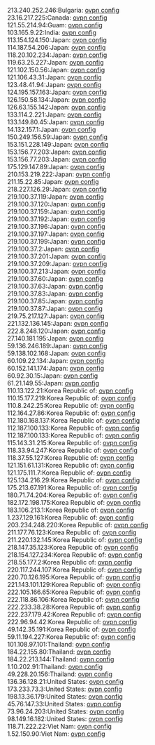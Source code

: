 213.240.252.246:Bulgaria: [ovpn config](vpn/213_240_252_246.ovpn)  
23.16.217.225:Canada: [ovpn config](vpn/23_16_217_225.ovpn)  
121.55.214.94:Guam: [ovpn config](vpn/121_55_214_94.ovpn)  
103.165.9.22:India: [ovpn config](vpn/103_165_9_22.ovpn)  
113.154.124.150:Japan: [ovpn config](vpn/113_154_124_150.ovpn)  
114.187.54.206:Japan: [ovpn config](vpn/114_187_54_206.ovpn)  
118.20.102.234:Japan: [ovpn config](vpn/118_20_102_234.ovpn)  
119.63.25.227:Japan: [ovpn config](vpn/119_63_25_227.ovpn)  
121.102.150.56:Japan: [ovpn config](vpn/121_102_150_56.ovpn)  
121.106.43.31:Japan: [ovpn config](vpn/121_106_43_31.ovpn)  
123.48.41.94:Japan: [ovpn config](vpn/123_48_41_94.ovpn)  
124.195.157.163:Japan: [ovpn config](vpn/124_195_157_163.ovpn)  
126.150.58.134:Japan: [ovpn config](vpn/126_150_58_134.ovpn)  
126.63.155.142:Japan: [ovpn config](vpn/126_63_155_142.ovpn)  
133.114.2.221:Japan: [ovpn config](vpn/133_114_2_221.ovpn)  
133.149.80.45:Japan: [ovpn config](vpn/133_149_80_45.ovpn)  
14.132.157.1:Japan: [ovpn config](vpn/14_132_157_1.ovpn)  
150.249.156.59:Japan: [ovpn config](vpn/150_249_156_59.ovpn)  
153.151.228.149:Japan: [ovpn config](vpn/153_151_228_149.ovpn)  
153.156.77.203:Japan: [ovpn config](vpn/153_156_77_203.ovpn)  
153.156.77.203:Japan: [ovpn config](vpn/153_156_77_203.ovpn)  
175.129.147.89:Japan: [ovpn config](vpn/175_129_147_89.ovpn)  
210.153.219.222:Japan: [ovpn config](vpn/210_153_219_222.ovpn)  
211.15.22.85:Japan: [ovpn config](vpn/211_15_22_85.ovpn)  
218.227.126.29:Japan: [ovpn config](vpn/218_227_126_29.ovpn)  
219.100.37.119:Japan: [ovpn config](vpn/219_100_37_119.ovpn)  
219.100.37.120:Japan: [ovpn config](vpn/219_100_37_120.ovpn)  
219.100.37.159:Japan: [ovpn config](vpn/219_100_37_159.ovpn)  
219.100.37.192:Japan: [ovpn config](vpn/219_100_37_192.ovpn)  
219.100.37.196:Japan: [ovpn config](vpn/219_100_37_196.ovpn)  
219.100.37.197:Japan: [ovpn config](vpn/219_100_37_197.ovpn)  
219.100.37.199:Japan: [ovpn config](vpn/219_100_37_199.ovpn)  
219.100.37.2:Japan: [ovpn config](vpn/219_100_37_2.ovpn)  
219.100.37.201:Japan: [ovpn config](vpn/219_100_37_201.ovpn)  
219.100.37.209:Japan: [ovpn config](vpn/219_100_37_209.ovpn)  
219.100.37.213:Japan: [ovpn config](vpn/219_100_37_213.ovpn)  
219.100.37.60:Japan: [ovpn config](vpn/219_100_37_60.ovpn)  
219.100.37.63:Japan: [ovpn config](vpn/219_100_37_63.ovpn)  
219.100.37.83:Japan: [ovpn config](vpn/219_100_37_83.ovpn)  
219.100.37.85:Japan: [ovpn config](vpn/219_100_37_85.ovpn)  
219.100.37.87:Japan: [ovpn config](vpn/219_100_37_87.ovpn)  
219.75.217.127:Japan: [ovpn config](vpn/219_75_217_127.ovpn)  
221.132.136.145:Japan: [ovpn config](vpn/221_132_136_145.ovpn)  
222.8.248.120:Japan: [ovpn config](vpn/222_8_248_120.ovpn)  
27.140.181.195:Japan: [ovpn config](vpn/27_140_181_195.ovpn)  
59.136.246.189:Japan: [ovpn config](vpn/59_136_246_189.ovpn)  
59.138.102.168:Japan: [ovpn config](vpn/59_138_102_168.ovpn)  
60.109.22.134:Japan: [ovpn config](vpn/60_109_22_134.ovpn)  
60.152.141.174:Japan: [ovpn config](vpn/60_152_141_174.ovpn)  
60.92.30.15:Japan: [ovpn config](vpn/60_92_30_15.ovpn)  
61.21.149.55:Japan: [ovpn config](vpn/61_21_149_55.ovpn)  
110.13.122.21:Korea Republic of: [ovpn config](vpn/110_13_122_21.ovpn)  
110.15.177.219:Korea Republic of: [ovpn config](vpn/110_15_177_219.ovpn)  
110.8.242.25:Korea Republic of: [ovpn config](vpn/110_8_242_25.ovpn)  
112.164.27.86:Korea Republic of: [ovpn config](vpn/112_164_27_86.ovpn)  
112.180.168.137:Korea Republic of: [ovpn config](vpn/112_180_168_137.ovpn)  
112.187.100.133:Korea Republic of: [ovpn config](vpn/112_187_100_133.ovpn)  
112.187.100.133:Korea Republic of: [ovpn config](vpn/112_187_100_133.ovpn)  
115.143.31.215:Korea Republic of: [ovpn config](vpn/115_143_31_215.ovpn)  
118.33.94.247:Korea Republic of: [ovpn config](vpn/118_33_94_247.ovpn)  
118.37.55.127:Korea Republic of: [ovpn config](vpn/118_37_55_127.ovpn)  
121.151.61.131:Korea Republic of: [ovpn config](vpn/121_151_61_131.ovpn)  
121.175.111.7:Korea Republic of: [ovpn config](vpn/121_175_111_7.ovpn)  
125.134.216.29:Korea Republic of: [ovpn config](vpn/125_134_216_29.ovpn)  
175.213.67.191:Korea Republic of: [ovpn config](vpn/175_213_67_191.ovpn)  
180.71.74.204:Korea Republic of: [ovpn config](vpn/180_71_74_204.ovpn)  
182.172.198.175:Korea Republic of: [ovpn config](vpn/182_172_198_175.ovpn)  
183.106.213.1:Korea Republic of: [ovpn config](vpn/183_106_213_1.ovpn)  
1.237.129.161:Korea Republic of: [ovpn config](vpn/1_237_129_161.ovpn)  
203.234.248.220:Korea Republic of: [ovpn config](vpn/203_234_248_220.ovpn)  
211.177.76.123:Korea Republic of: [ovpn config](vpn/211_177_76_123.ovpn)  
211.220.132.145:Korea Republic of: [ovpn config](vpn/211_220_132_145.ovpn)  
218.147.35.123:Korea Republic of: [ovpn config](vpn/218_147_35_123.ovpn)  
218.154.127.234:Korea Republic of: [ovpn config](vpn/218_154_127_234.ovpn)  
218.55.177.2:Korea Republic of: [ovpn config](vpn/218_55_177_2.ovpn)  
220.117.244.107:Korea Republic of: [ovpn config](vpn/220_117_244_107.ovpn)  
220.70.126.195:Korea Republic of: [ovpn config](vpn/220_70_126_195.ovpn)  
221.143.101.129:Korea Republic of: [ovpn config](vpn/221_143_101_129.ovpn)  
222.105.166.65:Korea Republic of: [ovpn config](vpn/222_105_166_65.ovpn)  
222.118.86.106:Korea Republic of: [ovpn config](vpn/222_118_86_106.ovpn)  
222.233.38.28:Korea Republic of: [ovpn config](vpn/222_233_38_28.ovpn)  
222.237.179.42:Korea Republic of: [ovpn config](vpn/222_237_179_42.ovpn)  
222.96.94.42:Korea Republic of: [ovpn config](vpn/222_96_94_42.ovpn)  
49.142.35.191:Korea Republic of: [ovpn config](vpn/49_142_35_191.ovpn)  
59.11.194.227:Korea Republic of: [ovpn config](vpn/59_11_194_227.ovpn)  
101.108.97.101:Thailand: [ovpn config](vpn/101_108_97_101.ovpn)  
184.22.155.80:Thailand: [ovpn config](vpn/184_22_155_80.ovpn)  
184.22.213.144:Thailand: [ovpn config](vpn/184_22_213_144.ovpn)  
1.10.202.91:Thailand: [ovpn config](vpn/1_10_202_91.ovpn)  
49.228.20.156:Thailand: [ovpn config](vpn/49_228_20_156.ovpn)  
136.36.128.21:United States: [ovpn config](vpn/136_36_128_21.ovpn)  
173.233.73.3:United States: [ovpn config](vpn/173_233_73_3.ovpn)  
198.13.36.179:United States: [ovpn config](vpn/198_13_36_179.ovpn)  
45.76.147.33:United States: [ovpn config](vpn/45_76_147_33.ovpn)  
73.96.24.203:United States: [ovpn config](vpn/73_96_24_203.ovpn)  
98.149.16.182:United States: [ovpn config](vpn/98_149_16_182.ovpn)  
118.71.222.22:Viet Nam: [ovpn config](vpn/118_71_222_22.ovpn)  
1.52.150.90:Viet Nam: [ovpn config](vpn/1_52_150_90.ovpn)  
